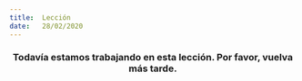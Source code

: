 ```yaml
---
title:  Lección
date:   28/02/2020
---
```


### <center>Todavía estamos trabajando en esta lección. Por favor, vuelva más tarde.</center>